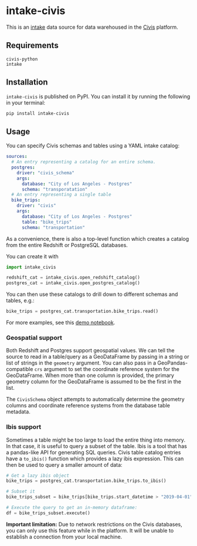 # intake-civis

This is an [intake](https://intake.readthedocs.io/en/latest)
data source for data warehoused in the [Civis](https://www.civisanalytics.com) platform.

## Requirements
```
civis-python
intake
```
## Installation

`intake-civis` is published on PyPI.
You can install it by running the following in your terminal:
```bash
pip install intake-civis
```

## Usage

You can specify Civis schemas and tables using a YAML intake catalog:

```yaml
sources:
  # An entry representing a catalog for an entire schema.
  postgres:
    driver: "civis_schema"
    args:
      database: "City of Los Angeles - Postgres"
      schema: "transporatation"
  # An entry representing a single table
  bike_trips:
    driver: "civis"
    args:
      database: "City of Los Angeles - Postgres"
      table: "bike_trips"
      schema: "transportation"
```

As a convenience, there is also a top-level function which creates a catalog from the
entire Redshift or PostgreSQL databases.

You can create it with
```python
import intake_civis

redshift_cat = intake_civis.open_redshift_catalog()
postgres_cat = intake_civis.open_postgres_catalog()
```
You can then use these catalogs to drill down to different schemas and tables, e.g.:
```python
bike_trips = postgres_cat.transportation.bike_trips.read()
```

For more examples, see this [demo notebook](./examples/example.ipynb).

### Geospatial support

Both Redshift and Postgres support geospatial values.
We can tell the source to read in a table/query as a GeoDataFrame
by passing in a string or list of strings in the `geometry` argument.
You can also pass in a GeoPandas-compatible `crs` argument to set the
coordinate reference system for the GeoDataFrame.
When more than one column is provided, the primary
geometry column for the GeoDataFrame is assumed to be the first in the list.

The `CivisSchema` object attempts to automatically determine the geometry columns
and coordinate reference systems from the database table metadata.

### Ibis support

Sometimes a table might be too large to load the entire thing into memory.
In that case, it is useful to query a subset of the table.
Ibis is a tool that has a pandas-like API for generating SQL queries.
Civis table catalog entries have a `to_ibis()` function which provides a lazy ibis expression.
This can then be used to query a smaller amount of data:

```python
# Get a lazy ibis object
bike_trips = postgres_cat.transportation.bike_trips.to_ibis()

# Subset it
bike_trips_subset = bike_trips[bike_trips.start_datetime > "2019-04-01"]

# Execute the query to get an in-memory dataframe:
df = bike_trips_subset.execute()
```

**Important limitation:** Due to network restrictions on the Civis databases,
you can only use this feature while in the platform. It will be unable to establish
a connection from your local machine.
